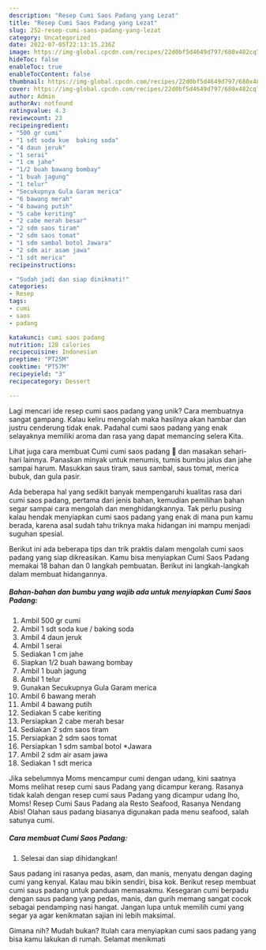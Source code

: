 ```yaml
---
description: "Resep Cumi Saos Padang yang Lezat"
title: "Resep Cumi Saos Padang yang Lezat"
slug: 252-resep-cumi-saos-padang-yang-lezat
category: Uncategorized
date: 2022-07-05T22:13:15.236Z
image: https://img-global.cpcdn.com/recipes/22d0bf5d4649d797/680x482cq70/cumi-saos-padang-foto-resep-utama.jpg
hideToc: false
enableToc: true
enableTocContent: false
thumbnail: https://img-global.cpcdn.com/recipes/22d0bf5d4649d797/680x482cq70/cumi-saos-padang-foto-resep-utama.jpg
cover: https://img-global.cpcdn.com/recipes/22d0bf5d4649d797/680x482cq70/cumi-saos-padang-foto-resep-utama.jpg
author: Admin
authorAv: notfound
ratingvalue: 4.3
reviewcount: 23
recipeingredient:
- "500 gr cumi"
- "1 sdt soda kue  baking soda"
- "4 daun jeruk"
- "1 serai"
- "1 cm jahe"
- "1/2 buah bawang bombay"
- "1 buah jagung"
- "1 telur"
- "Secukupnya Gula Garam merica"
- "6 bawang merah"
- "4 bawang putih"
- "5 cabe keriting"
- "2 cabe merah besar"
- "2 sdm saos tiram"
- "2 sdm saos tomat"
- "1 sdm sambal botol Jawara"
- "2 sdm air asam jawa"
- "1 sdt merica"
recipeinstructions:

- "Sudah jadi dan siap dinikmati!"
categories:
- Resep
tags:
- cumi
- saos
- padang

katakunci: cumi saos padang 
nutrition: 128 calories
recipecuisine: Indonesian
preptime: "PT25M"
cooktime: "PT57M"
recipeyield: "3"
recipecategory: Dessert

---
```





Lagi mencari ide resep cumi saos padang yang unik? Cara membuatnya sangat gampang. Kalau keliru mengolah maka hasilnya akan hambar dan justru cenderung tidak enak. Padahal cumi saos padang yang enak selayaknya memiliki aroma dan rasa yang dapat memancing selera Kita.





Lihat juga cara membuat Cumi cumi saos padang 🦑 dan masakan sehari-hari lainnya. Panaskan minyak untuk menumis, tumis bumbu jalus dan jahe sampai harum. Masukkan saus tiram, saus sambal, saus tomat, merica bubuk, dan gula pasir.

Ada beberapa hal yang sedikit banyak mempengaruhi kualitas rasa dari cumi saos padang, pertama dari jenis bahan, kemudian pemilihan bahan segar sampai cara mengolah dan menghidangkannya. Tak perlu pusing kalau hendak menyiapkan cumi saos padang yang enak di mana pun kamu berada, karena asal sudah tahu triknya maka hidangan ini mampu menjadi suguhan spesial.






Berikut ini ada beberapa tips dan trik praktis dalam mengolah cumi saos padang yang siap dikreasikan. Kamu bisa menyiapkan Cumi Saos Padang memakai 18 bahan dan 0 langkah pembuatan. Berikut ini langkah-langkah dalam membuat hidangannya.

<!--inarticleads1-->

##### Bahan-bahan dan bumbu yang wajib ada untuk menyiapkan Cumi Saos Padang:

1. Ambil 500 gr cumi
1. Ambil 1 sdt soda kue / baking soda
1. Ambil 4 daun jeruk
1. Ambil 1 serai
1. Sediakan 1 cm jahe
1. Siapkan 1/2 buah bawang bombay
1. Ambil 1 buah jagung
1. Ambil 1 telur
1. Gunakan Secukupnya Gula Garam merica
1. Ambil 6 bawang merah
1. Ambil 4 bawang putih
1. Sediakan 5 cabe keriting
1. Persiapkan 2 cabe merah besar
1. Sediakan 2 sdm saos tiram
1. Persiapkan 2 sdm saos tomat
1. Persiapkan 1 sdm sambal botol *Jawara
1. Ambil 2 sdm air asam jawa
1. Sediakan 1 sdt merica


Jika sebelumnya Moms mencampur cumi dengan udang, kini saatnya Moms melihat resep cumi saus Padang yang dicampur kerang. Rasanya tidak kalah dengan resep cumi saus Padang yang dicampur udang lho, Moms! Resep Cumi Saus Padang ala Resto Seafood, Rasanya Nendang Abis! Olahan saus padang biasanya digunakan pada menu seafood, salah satunya cumi. 

<!--inarticleads2-->

##### Cara membuat Cumi Saos Padang:


1. Selesai dan siap dihidangkan!

Saus padang ini rasanya pedas, asam, dan manis, menyatu dengan daging cumi yang kenyal. Kalau mau bikin sendiri, bisa kok. Berikut resep membuat cumi saus padang untuk panduan memasakmu. Kesegaran cumi berpadu dengan saus padang yang pedas, manis, dan gurih memang sangat cocok sebagai pendamping nasi hangat. Jangan lupa untuk memilih cumi yang segar ya agar kenikmatan sajian ini lebih maksimal. 

Gimana nih? Mudah bukan? Itulah cara menyiapkan cumi saos padang yang bisa kamu lakukan di rumah. Selamat menikmati
